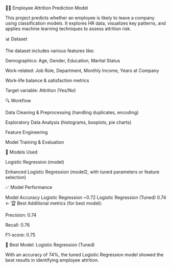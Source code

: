 👨‍💼 Employee Attrition Prediction Model

This project predicts whether an employee is likely to leave a company using classification models. It explores HR data, visualizes key patterns, and applies machine learning techniques to assess attrition risk.

📊 Dataset

The dataset includes various features like:

Demographics: Age, Gender, Education, Marital Status

Work-related: Job Role, Department, Monthly Income, Years at Company

Work-life balance & satisfaction metrics

Target variable: Attrition (Yes/No)

🔍 Workflow

Data Cleaning & Preprocessing (handling duplicates, encoding)

Exploratory Data Analysis (histograms, boxplots, pie charts)

Feature Engineering

Model Training & Evaluation

🤖 Models Used

Logistic Regression (model)

Enhanced Logistic Regression (model2, with tuned parameters or feature selection)

✅ Model Performance

Model Accuracy Logistic Regression ~0.72 Logistic Regression (Tuned) 0.74 ← 🏆 Best Additional metrics (for best model):

Precision: 0.74

Recall: 0.76

F1-score: 0.75

🏁 Best Model: Logistic Regression (Tuned)

With an accuracy of 74%, the tuned Logistic Regression model showed the best results in identifying employee attrition.
